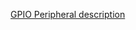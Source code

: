[GPIO Peripheral description](http://infocenter.nordicsemi.com/topic/com.nordic.infocenter.nrf52832.ps.v1.1/gpio.html)
